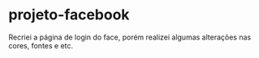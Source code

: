 # projeto-facebook
<p> Recriei a página de login do face, porém realizei algumas alterações nas cores, fontes e etc. </p>
